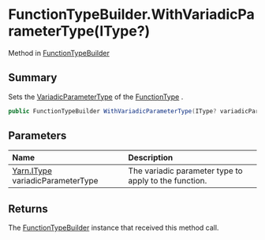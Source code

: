 # FunctionTypeBuilder.WithVariadicParameterType(IType?)

Method in [FunctionTypeBuilder](/docs/api/csharp/yarn.compiler.functiontypebuilder.md)

## Summary


Sets the  <a href="yarn.functiontype.variadicparametertype.md">VariadicParameterType</a>  of the
<a href="yarn.compiler.functiontypebuilder.functiontype.md">FunctionType</a> .


```csharp
public FunctionTypeBuilder WithVariadicParameterType(IType? variadicParameterType)
```

## Parameters

|Name|Description|
|:---|:---|
|[Yarn.IType](/docs/api/csharp/yarn.itype.md) variadicParameterType|The variadic parameter type to apply to the function.|

## Returns

The  <a href="yarn.compiler.functiontypebuilder.md">FunctionTypeBuilder</a>  instance that
received this method call.

